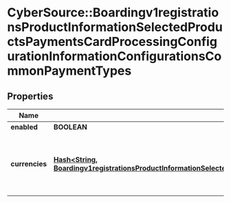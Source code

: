 # CyberSource::Boardingv1registrationsProductInformationSelectedProductsPaymentsCardProcessingConfigurationInformationConfigurationsCommonPaymentTypes

## Properties
Name | Type | Description | Notes
------------ | ------------- | ------------- | -------------
**enabled** | **BOOLEAN** |  | [optional] 
**currencies** | [**Hash&lt;String, Boardingv1registrationsProductInformationSelectedProductsPaymentsCardProcessingConfigurationInformationConfigurationsCommonCurrencies&gt;**](Boardingv1registrationsProductInformationSelectedProductsPaymentsCardProcessingConfigurationInformationConfigurationsCommonCurrencies.md) | Three-character [ISO 4217 ALPHA-3 Standard Currency Codes.](http://apps.cybersource.com/library/documentation/sbc/quickref/currencies.pdf) | [optional] 


